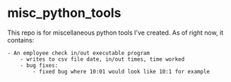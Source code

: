# misc_python_tools

This repo is for miscellaneous python tools I've created.
As of right now, it contains:

	- An employee check in/out executable program 
		- writes to csv file date, in/out times, time worked
		- bug fixes:
			- fixed bug where 10:01 would look like 10:1 for example 
